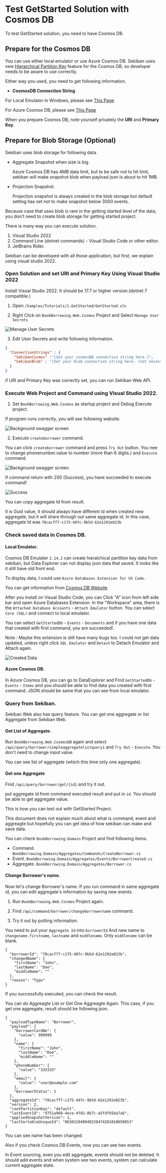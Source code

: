 # Test GetStarted Solution with Cosmos DB

To test GetStarted solution, you need to have Cosmos DB. 

## Prepare for the Cosmos DB

You can use either local emulator or use Azure Cosmos DB. Sekiban uses new [Hierarchical Partition Key](https://learn.microsoft.com/en-us/azure/cosmos-db/hierarchical-partition-keys?tabs=net-v3%2Cbicep) feature for the Cosmos DB, so developer needs to be aware to use correctly.

Either way you used, you need to get following information.

- **CosmosDB Connection String**

For Local Emulator in Windows, please see [This Page](./prepare-cosmos-db-local.md)

For Azure Cosmos DB, please see [This Page](./prepare-cosmos-db-azure.md)

When you prepare Cosmos DB, note yourself privately the **URI** and **Primary Key**.

## Prepare for Blob Storage (Optional)

Sekiban uses blob storage for following data.

- Aggregate Snapshot when size is big. 

    Azure Cosmos DB has 4MB data limit, but to be safe not to hit limit, sekiban will make snapshot blob when payload json is about to hit 1MB.

- Projection Snapshot.
    
    Projection snapshot is always created in the blob storage but default setting has set not to make snapshot below 3000 events.

Because case that uses blob is rare in the getting started level of the data, you don't need to create blob storage for getting started project. 

There is many way you can execute solution.

1. Visual Studio 2022
2. Command Line (dotnet commands) - Visual Studio Code or other editor.
3. JetBrains Rider.

Sekiban can be developed with all those application, but first, we explain using visual studio 2022.

### Open Solution and set URI and Primary Key Using Visual Studio 2022

Install Visual Studio 2022. It should be 17.7 or higher version.(dotnet 7 compatible.)

1. Open `/Samples/Tutorials/1.GetStarted/GetStarted.sln`

2. Right Click on `BookBorrowing.Web.Cosmos` Project and Select `Manage User Secrets`
    

![Manage User Secrets](../images/test-out-cosmos/image2.png)

3. Edit User Secrets and write following information.

```json
{
  "ConnectionStrings" : {
    "SekibanCosmos" :"[Set your cosmosDB connection string here.]",
    "SekibanBlob" : "[Set your blob connection string here. (not necessary for just running the sample)]"
  }
}
```

if URI and Primary Key was correctly set, you can run Sekiban Web API.

### Execute Web Project and Command using Visual Studio 2022.

1. Set `BookBorrowing.Web.Cosmos` as startup project and Debug Execute project.

If program runs correctly, you will see following website.

![Background swagger screen](../images/test-out-cosmos/image3.png)

2. Execute `createborrower` command.

You can click `createborrower` command and press `Try Out` button.
You nee to change phonenumber.value to number (more than 6 digits.) and `Execute` command.

![Background swagger screen](../images/test-out-cosmos/image4.png)

If command return with 200 (Success), you have succeeded to execute command!

![Success](../images/test-out-cosmos/image5.png)

You can copy aggregate Id from result.

It is Guid value, it should always have different id when created new aggregate, but it will share through out same aggregate id. In this case, aggregate Id was `78cacff7-c175-497c-9b5d-62e1292e023b`

### Check saved data in Cosmos DB.

#### Local Emulator.

Cosmos DB Emulater `2.14.2` can create hieralchical partition key data from sekiban, but Data Explorer can not display json data that saved. It looks like it still have old front end.

To display data, I could use `Azure Databases Extension for VS Code.`

You can get information from [Cosmos DB Website](https://developer.azurecosmosdb.com/tools)

After you install on Visual Studio Code, you can Click "A" icon from left side bar and open Azure Databases Extension. In the "Workspace" area, there is the `Attached Database Accounts` - `Attach Emulator` button. You can select `Core (SQL)` and connect to local emulator.

You can select `GetStartedDb` - `Events` - `Documents` and if you have one data that created with first command, you are succeeded!.

Note : Maybe this extension is still have many bugs too. I could not get data updated, unless right click `SQL Emulator` and `Detach` to Detach Emulator and Attach again.

![Created Data](../images/test-out-cosmos/image6.png)

#### Azure Cosmos DB.

In Azure Cosmos DB, you can go to DataExplorer and Find `GetStartedDb` - `Events` - `Items` and you should be able to find data you created with first command. JSON should be same that you can see from local emulator.

### Query from Sekiban.

Sekiban Web also has query feature. You can get one aggregate or list Aggregate from Sekiban Web.

#### Get List of Aggregate.

Run `BookBorrowing.Web.CosmosDB` again and select `/api/query/borrower/simpleaggregatelistquery1` and `Try Out` - `Execute`. You don't need to change input value.

You can see list of aggregate (which this time only one aggregate).

#### Get one Aggregate

Find `/api/query/borrower/get/{id}` and try it out.

put aggregate id from command executed result and put in `id`. You should be able to get aggregate value.

This is how you can test out with GetStarted Project.

This document does not explain much about what is command, event and aggreagte but hopefully you can get idea of how sekiban can make and save data.

You can check `BookBorrowing.Domain` Project and find following items.

- Command. `BookBorrowing.Domain/Aggregates/Commands/CreateBorrower.cs` 
- Event. `BookBorrowing.Domain/Aggregates/Events/BorrowerCreated.cs`
- Aggregate. `BookBorrowing.Domain/Aggregates/Borrower.cs`

#### Change Borrower's name.
Now let's change Borrower's name. If you run command in same aggregate id, you can edit aggregate's information by saving new events.

1. Run `BookBorrowing.Web.Cosmos` Project again.

2. Find `/api/command/borrower/changeborrowername` command.

3. Try it out by putting information.

You need to put your `Aggregate Id` into `borrowerId`
And new name to `changename.firstname`, `lastname` and `middlename`.
Only `middlename` can be blank.

```
{
  "borrowerId": "78cacff7-c175-497c-9b5d-62e1292e023b",
  "changedName": {
    "firstName": "John",
    "lastName": "Doe",
    "middleName": ""
  },
  "reason": "Typo"
}
```

If you successfully executed, you can check the result.

You can do Aggreagte List or Get One Aggreagte Again.
This case, if you get one aggregate, result should be following json.

```
{
  "payloadTypeName": "Borrower",
  "payload": {
    "borrowerCardNo": {
      "value": 999999
    },
    "name": {
      "firstName": "John",
      "lastName": "Doe",
      "middleName": ""
    },
    "phoneNumber": {
      "value": "333333"
    },
    "email": {
      "value": "user@example.com"
    },
    "borrowerStatus": 1
  },
  "aggregateId": "78cacff7-c175-497c-9b5d-62e1292e023b",
  "version": 2,
  "rootPartitionKey": "default",
  "lastEventId": "d751a968-4ece-4f02-8b7c-a5fdf65da7a6",
  "appliedSnapshotVersion": 1,
  "lastSortableUniqueId": "063831048949238474201018050853"
}
```

You can see name has been changed.

Also if you check Cosmos DB Events, now you can see two events.

In Event sourcing, even you edit aggregate, events should not be deleted. It should add events and when system see two events, system can calculate current aggregate state.




